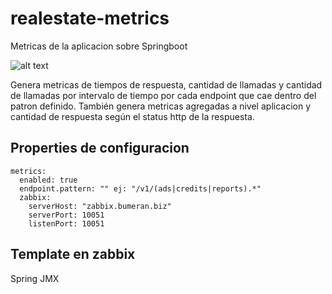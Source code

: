 # realestate-metrics
Metricas de la aplicacion sobre Springboot

![alt text](https://us.123rf.com/450wm/lenm/lenm1206/lenm120600275/14182604-ilustraci%C3%B3n-mascota-con-una-maestr%C3%ADa-de-cinta.jpg "Logo realestate-metrics")

Genera metricas de tiempos de respuesta, cantidad de llamadas y cantidad de llamadas por intervalo de tiempo por cada endpoint que cae dentro del patron definido.
También genera metricas agregadas a nivel aplicacion y cantidad de respuesta según el status http de la respuesta.

## Properties de configuracion

```
metrics:
  enabled: true
  endpoint.pattern: "" ej: "/v1/(ads|credits|reports).*"
  zabbix:
    serverHost: "zabbix.bumeran.biz" 
	serverPort: 10051
	listenPort: 10051
```

## Template en zabbix

Spring JMX
